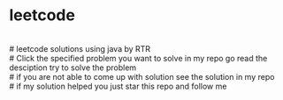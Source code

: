 # leetcode 
<br>
# leetcode solutions using java by RTR
<br>
# Click the specified problem you want to solve in my repo go read the desciption try to solve the problem
<br>
# if you are not able to come up with solution see the solution in my repo 
<br>
# if my solution helped you just star this repo and follow me 
<br>
